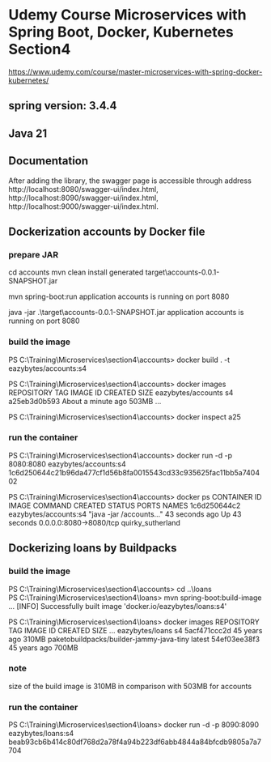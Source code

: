 # Udemy Course Microservices with Spring Boot, Docker, Kubernetes Section4
https://www.udemy.com/course/master-microservices-with-spring-docker-kubernetes/
## spring version: 3.4.4
## Java 21


## Documentation
After adding the library, the swagger page is accessible through address 
http://localhost:8080/swagger-ui/index.html,
http://localhost:8090/swagger-ui/index.html,
http://localhost:9000/swagger-ui/index.html.


## Dockerization accounts by Docker file

### prepare JAR
cd accounts
mvn clean install
generated target\accounts-0.0.1-SNAPSHOT.jar

mvn spring-boot:run
application accounts is running on port 8080

java -jar .\target\accounts-0.0.1-SNAPSHOT.jar
application accounts is running on port 8080


### build the image
PS C:\Training\Microservices\section4\accounts> docker build . -t eazybytes/accounts:s4

PS C:\Training\Microservices\section4\accounts> docker images
REPOSITORY                  TAG       IMAGE ID       CREATED              SIZE
eazybytes/accounts          s4        a25eb3d0b593   About a minute ago   503MB
...

PS C:\Training\Microservices\section4\accounts> docker inspect a25


### run the container
PS C:\Training\Microservices\section4\accounts> docker run -d -p 8080:8080 eazybytes/accounts:s4
1c6d250644c21b96da477cf1d56b8fa0015543cd33c935625fac11bb5a740402

PS C:\Training\Microservices\section4\accounts> docker ps
CONTAINER ID   IMAGE                   COMMAND                  CREATED          STATUS          PORTS                               NAMES
1c6d250644c2   eazybytes/accounts:s4   "java -jar /accounts…"   43 seconds ago   Up 43 seconds   0.0.0.0:8080->8080/tcp              quirky_sutherland


## Dockerizing loans by Buildpacks

### build the image
PS C:\Training\Microservices\section4\accounts> cd ..\loans\
PS C:\Training\Microservices\section4\loans> mvn spring-boot:build-image
...
[INFO] Successfully built image 'docker.io/eazybytes/loans:s4'

PS C:\Training\Microservices\section4\loans> docker images
REPOSITORY                                 TAG       IMAGE ID       CREATED         SIZE
...
eazybytes/loans                            s4        5acf471ccc2d   45 years ago    310MB
paketobuildpacks/builder-jammy-java-tiny   latest    54ef03ee38f3   45 years ago    700MB

### note
size of the build image is 310MB in comparison with 503MB for accounts

### run the container
PS C:\Training\Microservices\section4\loans> docker run -d -p 8090:8090 eazybytes/loans:s4
beab93cb6b414c80df768d2a78f4a94b223df6abb4844a84bfcdb9805a7a7704
